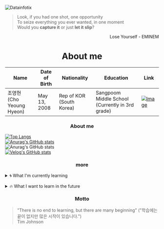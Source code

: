 ![Datainfotix](https://github.com/choyeounghyeon/choyeounghyeon/assets/133370084/6a2be163-6b6a-467b-b182-8f9669832a56)

> Look, if you had one shot, one opportunity<br/>
> To seize everything you ever wanted, in one moment<br/>
> Would you **capture it** or just **let it slip**?
<div align="right">
  Lose Yourself - EMINEM
</div>

<div align="center">
  <h1>About me</h1>
</div>


| **Name**      | **Date of Birth** | **Nationality**     | **Education**      | **Link**      |
| ------------ | ------------ | ------------ | ------------ | ------------ |
| 조영현 (Cho Yeoung Hyeon)     | May 13, 2008   | Rep of KOR (South Korea) | Sangpoom Middle School (Currently in 3rd grade)   | [![Image](https://github.com/choyeounghyeon/choyeounghyeon/assets/133370084/6101d23c-e6fc-49a1-be1e-1c268b014c25)](https://velog.io/@choyeounghyeon)   |

  <div align=center><h3>About me</h3></div>
  
  [![Top Langs](https://github-readme-stats.vercel.app/api/top-langs/?username=choyeounghyeon)](https://github.com/anuraghazra/github-readme-stats)<br>
  [![Anurag's GitHub stats](https://github-readme-stats.vercel.app/api?username=choyeounghyeon)](https://github.com/anuraghazra/github-readme-stats)<br>
  ![Anurag's GitHub stats](https://github-readme-stats.vercel.app/api?username=choyeounghyeon&hide=contribs,prs&show_icons=true&theme=테마)<br>
  [![Velog's GitHub stats](https://velog-readme-stats.vercel.app/api?name=choyeounghyeon)](choyeounghyeon)<br>

  <div align=center><h3>more</h3></div>

<details>
<summary>
  🌀 What I'm currently learning
</summary>
  JS, TS, HTML, CSS, C, C++
</details>
<br>
<details>
<summary>
  🔥 What I want to learn in the future
</summary>
  C#
</details>
<div align=center><h3>Motto</h3></div>

> "There is no end to learning, but there are many beginning" ("학습에는 끝이 없지만 많은 시작이 있습니다.")<br/>
> Tim Johnson<br/>

